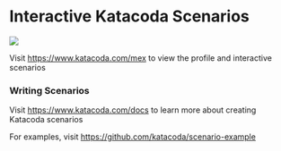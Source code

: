 # Interactive Katacoda Scenarios

[![](http://shields.katacoda.com/katacoda/mex/count.svg)](https://www.katacoda.com/mex "Get your profile on Katacoda.com")

Visit https://www.katacoda.com/mex to view the profile and interactive scenarios

### Writing Scenarios
Visit https://www.katacoda.com/docs to learn more about creating Katacoda scenarios

For examples, visit https://github.com/katacoda/scenario-example
